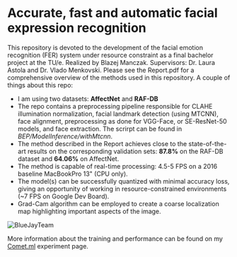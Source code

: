 # Accurate, fast and automatic facial expression recognition

This repository is devoted to the development of the facial emotion recognition (FER) system under resource constraint as a final bachelor project at the TU/e. Realized by Blazej Manczak. Supervisors: Dr. Laura Astola and Dr. Vlado Menkovski. Please see the Report.pdf for a comprehensive overview of the methods used in this repository. A couple of things about this repo:

- I am using two datasets: **AffectNet** and **RAF-DB**
- The repo contains a preprocessing pipeline responsible for CLAHE illumination normalization, facial landmark detection (using MTCNN), face alignment, preprocessing as done for VGG-Face, or SE-ResNet-50 models, and face extraction. The scrirpt can be found in *BEP/ModelInference/withMtcnn*.
- The method described in the Report achieves close to the state-of-the-art results on the corresponding validation sets: **87.8%** on the RAF-DB dataset and **64.06%** on AffectNet.
- The method is capable of real-time processing: 4.5-5 FPS on a 2016 baseline MacBookPro 13" (CPU only).
- The model(s) can be successfully quantized with minimal accuracy loss, giving an opportunity of working in resource-constrained environments (~7 FPS on Google Dev Board).
- Grad-Cam algorithm can be employed to create a coarse localization map highlighting important aspects of the image.

![BlueJayTeam](https://user-images.githubusercontent.com/20094977/84246217-90759580-ab06-11ea-9f9f-61a51e0567f5.jpg)


More information about the training and performance can be found on my [Comet.ml](https://www.comet.ml/blazejmanczak/bachelor-end-project/view/new) experiment page.

